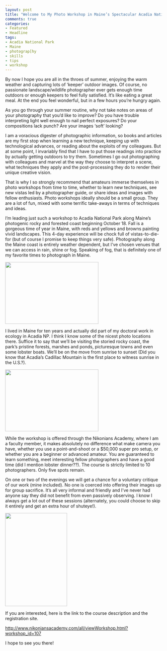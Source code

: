 ```yaml
---
layout: post
title: "Welcome to My Photo Workshop in Maine’s Spectacular Acadia National Park  "
comments: true
categories:
- Featured
- Headline
tags:
- Acadia National Park
- Maine
- photograp[hy
- skills
- tips
- workshop
---
```

By now I hope you are all in the throes of summer, enjoying the warm weather and capturing lots of ‘keeper’ outdoor images. Of course, no passionate landscape/wildlife photographer ever gets enough time outdoors or enough keepers to feel fully satisfied. It’s like eating a great meal. At the end you feel wonderful, but in a few hours you’re hungry again.

As you go through your summer routine, why not take notes on areas of your photography that you’d like to improve? Do you have trouble interpreting light well enough to nail perfect exposures? Do your compositions lack punch? Are your images ‘soft’ looking?

I am a voracious digester of photographic information, so books and articles are my first stop when learning a new technique, keeping up with technological advances, or reading about the exploits of my colleagues. But at some point, I invariably find that I have to put those readings into practice by actually getting outdoors to try them. Sometimes I go out photographing with colleagues and marvel at the way they choose to interpret a scene, what techniques they apply and the post-processing they do to render their unique creative vision.

That is why I so strongly recommend that amateurs immerse themselves in photo workshops from time to time, whether to learn new techniques, see new vistas led by a photographer guide, or share ideas and images with fellow enthusiasts. Photo workshops ideally should be a small group. They are a lot of fun, mixed with some terrific take-aways in terms of techniques and ideas.

I’m leading just such a workshop to Acadia National Park along Maine’s photogenic rocky and forested coast beginning October 18. Fall is a gorgeous time of year in Maine, with reds and yellows and browns painting vivid landscapes. This 4-day experience will be chock full of vistas-to-die-for (but of course I promise to keep things very safe). Photography along the Maine coast is entirely weather dependent, but I’ve chosen venues that we can access in rain, shine or fog. Speaking of fog, that is definitely one of my favorite times to photograph in Maine.

<a href="http://blog.lesterpickerphoto.com/wp-content/uploads/2012/06/LAP2300.jpg"><img class="size-medium wp-image-2238" title="_LAP2300" src="http://blog.lesterpickerphoto.com/wp-content/uploads/2012/06/LAP2300-300x199.jpg" alt="" width="300" height="199" /></a>

I lived in Maine for ten years and actually did part of my doctoral work in ecology in Acadia NP. I think I know some of the nicest photo locations there. Suffice it to say that we’ll be visiting the storied rocky coast, the park’s pristine forests, marshes and ponds, picturesque towns and even some lobster boats. We’ll be on the move from sunrise to sunset (Did you know that Acadia’s Cadillac Mountain is the first place to witness sunrise in the U.S.?).

<a href="http://blog.lesterpickerphoto.com/wp-content/uploads/2012/06/LAP8300.jpg"><img class="size-medium wp-image-2239" title="_LAP8300" src="http://blog.lesterpickerphoto.com/wp-content/uploads/2012/06/LAP8300-300x199.jpg" alt="" width="300" height="199" /></a>

While the workshop is offered through the Nikonians Academy, where I am a faculty member, it makes absolutely no difference what make camera you have, whether you use a point-and-shoot or a $50,000 super pro setup, or whether you are a beginner or advanced amateur. You are guaranteed to learn something, meet interesting fellow photographers and have a good time (did I mention lobster dinner??). The course is strictly limited to 10 photographers. Only five spots remain.

On one or two of the evenings we will get a chance for a voluntary critique of our work (mine included). No one is coerced into offering their images up for group sacrifice. It’s all very informal and friendly and I’ve never had anyone say they did not benefit from even passively observing. I know I always get a lot out of these sessions (alternately, you could choose to skip it entirely and get an extra hour of shuteye!).

<a href="http://blog.lesterpickerphoto.com/wp-content/uploads/2012/06/Maine-2009-longpond1-1_-2__tonemapped.jpg"><img class="size-medium wp-image-2240 " title="Maine-longpond" src="http://blog.lesterpickerphoto.com/wp-content/uploads/2012/06/Maine-2009-longpond1-1_-2__tonemapped-199x300.jpg" alt="" width="199" height="300" /></a>

If you are interested, here is the link to the course description and the registration site.

<a href="http://www.nikoniansacademy.com/all/viewWorkshop.html?workshop_id=107">http://www.nikoniansacademy.com/all/viewWorkshop.html?workshop_id=107</a>

I hope to see you there!